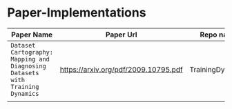 # Paper-Implementations

| Paper Name | Paper Url | Repo name |
| --- | --- | --- |
| `Dataset Cartography: Mapping and Diagnosing Datasets with Training Dynamics` | https://arxiv.org/pdf/2009.10795.pdf | TrainingDynamics |
|  |  |  |
